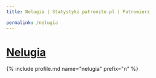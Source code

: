 ```yaml
---
title: Nelugia | Statystyki patronite.pl | Patromierz

permalink: /nelugia
---
```


# [Nelugia](https://patronite.pl/nelugia)

{% include profile.md name="nelugia" prefix="n" %}
